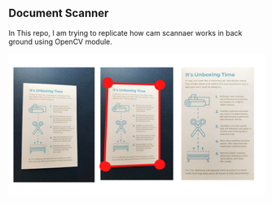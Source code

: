 ## Document Scanner

In This repo, I am trying to replicate how cam scannaer works in back ground using OpenCV module.

![Demo](./document_scanner_banner.png)
